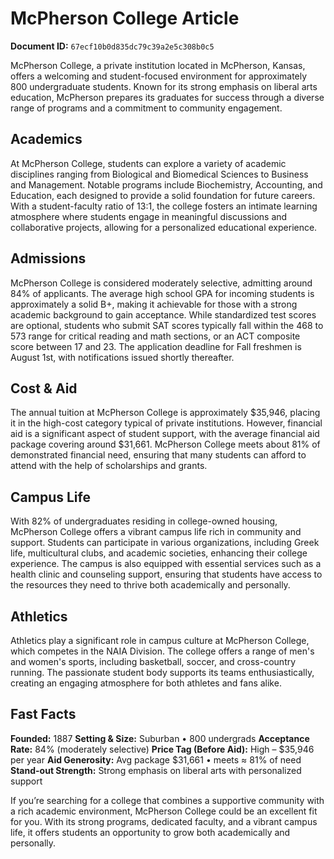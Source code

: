 # McPherson College Article

**Document ID:** `67ecf10b0d835dc79c39a2e5c308b0c5`

McPherson College, a private institution located in McPherson, Kansas, offers a welcoming and student-focused environment for approximately 800 undergraduate students. Known for its strong emphasis on liberal arts education, McPherson prepares its graduates for success through a diverse range of programs and a commitment to community engagement.

## Academics
At McPherson College, students can explore a variety of academic disciplines ranging from Biological and Biomedical Sciences to Business and Management. Notable programs include Biochemistry, Accounting, and Education, each designed to provide a solid foundation for future careers. With a student-faculty ratio of 13:1, the college fosters an intimate learning atmosphere where students engage in meaningful discussions and collaborative projects, allowing for a personalized educational experience.

## Admissions
McPherson College is considered moderately selective, admitting around 84% of applicants. The average high school GPA for incoming students is approximately a solid B+, making it achievable for those with a strong academic background to gain acceptance. While standardized test scores are optional, students who submit SAT scores typically fall within the 468 to 573 range for critical reading and math sections, or an ACT composite score between 17 and 23. The application deadline for Fall freshmen is August 1st, with notifications issued shortly thereafter.

## Cost & Aid
The annual tuition at McPherson College is approximately $35,946, placing it in the high-cost category typical of private institutions. However, financial aid is a significant aspect of student support, with the average financial aid package covering around $31,661. McPherson College meets about 81% of demonstrated financial need, ensuring that many students can afford to attend with the help of scholarships and grants.

## Campus Life
With 82% of undergraduates residing in college-owned housing, McPherson College offers a vibrant campus life rich in community and support. Students can participate in various organizations, including Greek life, multicultural clubs, and academic societies, enhancing their college experience. The campus is also equipped with essential services such as a health clinic and counseling support, ensuring that students have access to the resources they need to thrive both academically and personally.

## Athletics
Athletics play a significant role in campus culture at McPherson College, which competes in the NAIA Division. The college offers a range of men's and women's sports, including basketball, soccer, and cross-country running. The passionate student body supports its teams enthusiastically, creating an engaging atmosphere for both athletes and fans alike.

## Fast Facts
**Founded:** 1887
**Setting & Size:** Suburban • 800 undergrads
**Acceptance Rate:** 84% (moderately selective)
**Price Tag (Before Aid):** High – $35,946 per year
**Aid Generosity:** Avg package $31,661 • meets ≈ 81% of need
**Stand-out Strength:** Strong emphasis on liberal arts with personalized support

If you’re searching for a college that combines a supportive community with a rich academic environment, McPherson College could be an excellent fit for you. With its strong programs, dedicated faculty, and a vibrant campus life, it offers students an opportunity to grow both academically and personally.
